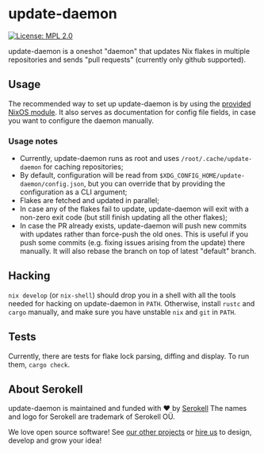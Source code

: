 <!--
   - SPDX-FileCopyrightText: 2021 Serokell <https://serokell.io>
   -
   - SPDX-License-Identifier: MPL-2.0
   -->

# update-daemon

[![License: MPL 2.0](https://img.shields.io/badge/License-MPL%202.0-brightgreen.svg)](https://opensource.org/licenses/MPL-2.0)

update-daemon is a oneshot "daemon" that updates Nix flakes in multiple repositories
and sends "pull requests" (currently only github supported).

## Usage

The recommended way to set up update-daemon is by using the [provided NixOS
module](./module.nix). It also serves as documentation for config file
fields, in case you want to configure the daemon manually.

### Usage notes

- Currently, update-daemon runs as root and uses `/root/.cache/update-daemon` for caching repositories;
- By default, configuration will be read from `$XDG_CONFIG_HOME/update-daemon/config.json`, but you can override that by providing the configuration as a CLI argument;
- Flakes are fetched and updated in parallel;
- In case any of the flakes fail to update, update-daemon will exit with a non-zero exit code (but still finish updating all the other flakes);
- In case the PR already exists, update-daemon will push new commits with updates rather than force-push the old ones. This is useful if you push some commits (e.g. fixing issues arising from the update) there manually. It will also rebase the branch on top of latest "default" branch.

## Hacking

`nix develop` (or `nix-shell`) should drop you in a shell with all the
tools needed for hacking on update-daemon in `PATH`. Otherwise, install
`rustc` and `cargo` manually, and make sure you have unstable `nix` and
`git` in `PATH`.

## Tests

Currently, there are tests for flake lock parsing, diffing and display.
To run them, `cargo check`.

## About Serokell

update-daemon is maintained and funded with ❤️ by [Serokell](https://serokell.io/)
The names and logo for Serokell are trademark of Serokell OÜ.

We love open source software! See [our other projects](https://serokell.io/community?utm_source=github) or [hire us](https://serokell.io/hire-us?utm_source=github) to design, develop and grow your idea!
